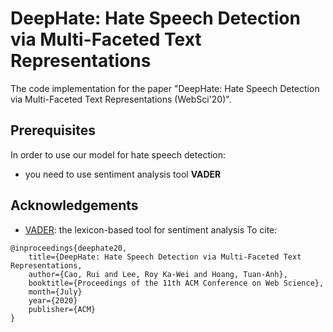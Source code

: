 # DeepHate: Hate Speech Detection via Multi-Faceted Text Representations  
The code implementation for the paper "DeepHate: Hate Speech Detection via Multi-Faceted Text Representations (WebSci'20)".  

## Prerequisites  
In order to use our model for hate speech detection:

- you need to use sentiment analysis tool **VADER**

## Acknowledgements  
- [VADER](https://github.com/cjhutto/vaderSentiment): the lexicon-based tool for sentiment analysis
To cite:
```
@inproceedings{deephate20,
    title={DeepHate: Hate Speech Detection via Multi-Faceted Text Representations,
    author={Cao, Rui and Lee, Roy Ka-Wei and Hoang, Tuan-Anh},
    booktitle={Proceedings of the 11th ACM Conference on Web Science},
    month={July}
    year={2020}
    publisher={ACM}
}
```